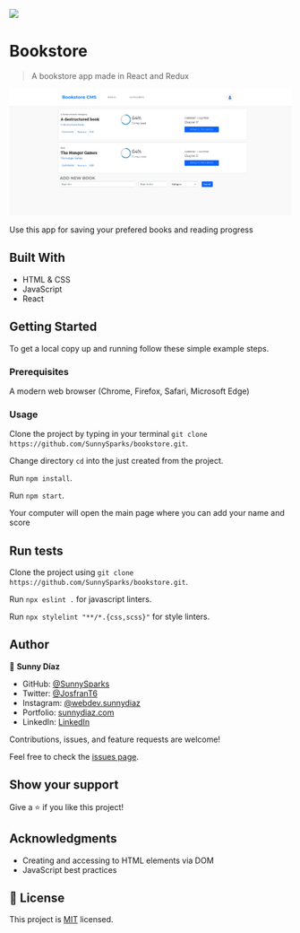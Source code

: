 ![](https://img.shields.io/badge/Microverse-blueviolet)

# Bookstore

> A bookstore app made in React and Redux

![screenshot](./bookstore.png)

Use this app for saving your prefered books and reading progress

## Built With

- HTML & CSS
- JavaScript
- React

## Getting Started

To get a local copy up and running follow these simple example steps.

### Prerequisites
 A modern web browser (Chrome, Firefox, Safari, Microsoft Edge)


### Usage
 Clone the project by typing in your terminal `git clone https://github.com/SunnySparks/bookstore.git`.

 Change directory `cd` into the just created from the project.

 Run `npm install`.
 
 Run `npm start`.

 Your computer will open the main page where you can add your name and score
 
## Run tests
 Clone the project using `git clone https://github.com/SunnySparks/bookstore.git`.

 Run `npx eslint .` for javascript linters.

 Run `npx stylelint "**/*.{css,scss}"` for style linters.


## Author

👤 **Sunny Díaz**

- GitHub: [@SunnySparks](https://github.com/SunnySparks)
- Twitter: [@JosfranT6](https://twitter.com/JosFranT6)
- Instagram: [@webdev.sunnydiaz](https://www.instagram.com/webdev.sunnydiaz/)
- Portfolio: [sunnydiaz.com](https://sunnydiaz.com/)
- LinkedIn: [LinkedIn](https://www.linkedin.com/in/jose-f-silva/)


Contributions, issues, and feature requests are welcome!

Feel free to check the [issues page](https://github.com/SunnySparks/bookstore.git/issues).

## Show your support

Give a ⭐️ if you like this project!

## Acknowledgments

- Creating and accessing to HTML elements via DOM
- JavaScript best practices

## 📝 License

This project is [MIT](./MIT.md) licensed.
